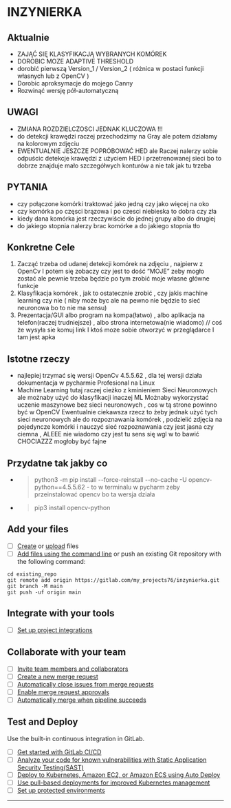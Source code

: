# INZYNIERKA



## Aktualnie
- ZAJĄĆ SIĘ KLASYFIKACJĄ WYBRANYCH KOMÓREK
- DOROBIC MOZE ADAPTIVE THRESHOLD
- dorobić pierwszą Version_1 / Version_2 ( różnica w postaci funkcji własnych lub z OpenCV )
- Dorobic aproksymacje do mojego Canny
- Rozwinąć wersję pół-automatyczną

## UWAGI
- ZMIANA ROZDZIELCZOSCI JEDNAK KLUCZOWA !!! 
- do detekcji krawędzi raczej przechodzimy na Gray ale potem działamy na kolorowym zdjęciu
- EWENTUALNIE JESZCZE POPRÓBOWAĆ  HED   ale   Raczej nalerzy sobie odpuścic detekcje krawędzi z użyciem HED i 
  przetrenowanej sieci bo to dobrze znajduje mało szczegółwych konturów a nie tak jak tu trzeba

## PYTANIA
- czy połączone komórki traktować jako jedną czy jako więcej na oko
- czy komórka po częsci brązowa i po czesci niebieska to dobra czy zła
- kiedy dana komórka jest rzeczywiście do jednej grupy albo do drugiej
- do jakiego stopnia nalerzy brac komórke a do jakiego stopnia tło

## Konkretne Cele
1. Zacząć trzeba od udanej detekcji komórek na zdjęciu , najpierw z OpenCv I potem się zobaczy czy jest to dość  “MOJE” zeby mogło zostać ale pewnie trzeba będzie po tym zrobić moje własne główne funkcje
2. Klasyfikacja komórek , jak to ostatecznie zrobić , czy jakis machine learning czy nie ( niby może byc ale na pewno nie będzie to sieć neuronowa bo to nie ma sensu)
3. Prezentacja/GUI  albo program na kompa(łatwo)  ,  albo  aplikacja na telefon(raczej trudniejsze)   ,   albo strona internetowa(nie wiadomo) // coś że wysyła sie komuj link I ktoś moze sobie otworzyć w przeglądarce I tam jest apka

## Istotne rzeczy 
- najlepiej trzymać się wersji OpenCv  4.5.5.62  ,  dla tej wersji działa dokumentacja w pycharmie Profesional na Linux
- Machine Learning tutaj raczej cieżko z kminieniem Sieci Neuronowych ale możnaby użyć do klasyfikacji inaczej ML
      Możnaby wykorzystać uczenie maszynowe bez sieci neuronowych , cos w tą strone powinno być w OpenCV
      Ewentualnie ciekawsza rzecz to żeby jednak użyć tych sieci neuronowych ale do rozpoznawania komórek  , podzielić zdjęcia na pojedyncze komórki i nauczyć sieć rozpoznawania czy jest 
      jasna czy ciemna , ALEEE nie wiadomo czy jest tu sens się wgl w to bawić  CHOCIAZZZ  mogłoby być fajne

## Przydatne tak jakby co 
- > python3 -m pip install --force-reinstall --no-cache -U opencv-python==4.5.5.62  -  to w terminalu w pycharm zeby przeinstalować opencv bo ta wersja działa
- > pip3 install opencv-python





## Add your files

- [ ] [Create](https://docs.gitlab.com/ee/user/project/repository/web_editor.html#create-a-file) or [upload](https://docs.gitlab.com/ee/user/project/repository/web_editor.html#upload-a-file) files
- [ ] [Add files using the command line](https://docs.gitlab.com/ee/gitlab-basics/add-file.html#add-a-file-using-the-command-line) or push an existing Git repository with the following command:

```
cd existing_repo
git remote add origin https://gitlab.com/my_projects76/inzynierka.git
git branch -M main
git push -uf origin main
```

## Integrate with your tools

- [ ] [Set up project integrations](https://gitlab.com/my_projects76/inzynierka/-/settings/integrations)

## Collaborate with your team

- [ ] [Invite team members and collaborators](https://docs.gitlab.com/ee/user/project/members/)
- [ ] [Create a new merge request](https://docs.gitlab.com/ee/user/project/merge_requests/creating_merge_requests.html)
- [ ] [Automatically close issues from merge requests](https://docs.gitlab.com/ee/user/project/issues/managing_issues.html#closing-issues-automatically)
- [ ] [Enable merge request approvals](https://docs.gitlab.com/ee/user/project/merge_requests/approvals/)
- [ ] [Automatically merge when pipeline succeeds](https://docs.gitlab.com/ee/user/project/merge_requests/merge_when_pipeline_succeeds.html)

## Test and Deploy

Use the built-in continuous integration in GitLab.

- [ ] [Get started with GitLab CI/CD](https://docs.gitlab.com/ee/ci/quick_start/index.html)
- [ ] [Analyze your code for known vulnerabilities with Static Application Security Testing(SAST)](https://docs.gitlab.com/ee/user/application_security/sast/)
- [ ] [Deploy to Kubernetes, Amazon EC2, or Amazon ECS using Auto Deploy](https://docs.gitlab.com/ee/topics/autodevops/requirements.html)
- [ ] [Use pull-based deployments for improved Kubernetes management](https://docs.gitlab.com/ee/user/clusters/agent/)
- [ ] [Set up protected environments](https://docs.gitlab.com/ee/ci/environments/protected_environments.html)

***

